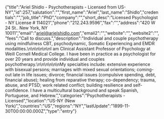 {"title":"Ariel Shidlo - Psychotherapists - Licensed from US-NY","id":257,"salutation":"","first_name":"Ariel","last_name":"Shidlo","credentials":"","job_title":"PhD","company":"","short_desc":"Licensed Psychologist - NY License # 114021","phone":"212.243.9596","fax":"","address":"420 W 24 St.. New York, NY 10011","email":"ariel@arielshidlo.com","email2":"","website":"","website2":"","fees":"Call to discuss.","description":"Individual and couple psychotherapy using mindfulness CBT, psychodynamic, Somatic Experiencing and EMDR modalities.\n\n\n\n\n\nI am Clinical Assistant Professor of Psychology at Weill Cornell Medical College. I have been in practice as a psychologist for over 20 years and provide individual and couples psychotherapy.\n\n\n\n\n\nMy specialties include: extensive experience with bisexual persons; marriages with mixed sexual orientations; coming-out late in life issues; divorce; financial issues (compulsive spending, debt, financial abuse); healing from reparative therapy; co-dependency; trauma, abuse, and PTSD; work related conflict; building resilience and self-confidence. I have a multicultural background and speak Spanish, Portuguese, and Hebrew.","categories":"Psychotherapists - Licensed","location":"US-NY (New York)","countries":"US","regions":"NY","lastUpdate":"1899-11-30T00:00:00.000Z","type":"entry"}
